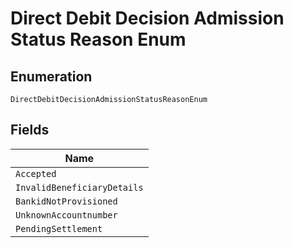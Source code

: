 
# Direct Debit Decision Admission Status Reason Enum

## Enumeration

`DirectDebitDecisionAdmissionStatusReasonEnum`

## Fields

| Name |
|  --- |
| `Accepted` |
| `InvalidBeneficiaryDetails` |
| `BankidNotProvisioned` |
| `UnknownAccountnumber` |
| `PendingSettlement` |

